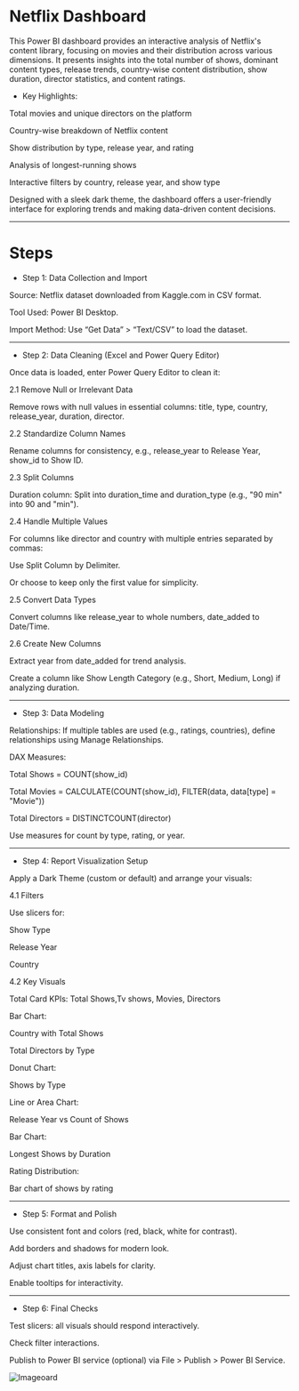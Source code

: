 # Netflix Dashboard


This Power BI dashboard provides an interactive analysis of Netflix's content library, focusing on movies and their distribution across various dimensions. It presents insights into the total number of shows, dominant content types, release trends, country-wise content distribution, show duration, director statistics, and content ratings.

* Key Highlights:

Total movies and unique directors on the platform

Country-wise breakdown of Netflix content

Show distribution by type, release year, and rating

Analysis of longest-running shows

Interactive filters by country, release year, and show type


Designed with a sleek dark theme, the dashboard offers a user-friendly interface for exploring trends and making data-driven content decisions.


---

# Steps 

- Step 1: Data Collection and Import

Source: Netflix dataset downloaded from Kaggle.com in CSV format.

Tool Used: Power BI Desktop.

Import Method: Use “Get Data” > “Text/CSV” to load the dataset.



---

- Step 2: Data Cleaning (Excel and Power Query Editor)

Once data is loaded, enter Power Query Editor to clean it:

2.1 Remove Null or Irrelevant Data

Remove rows with null values in essential columns: title, type, country, release_year, duration, director.


2.2 Standardize Column Names

Rename columns for consistency, e.g., release_year to Release Year, show_id to Show ID.


2.3 Split Columns

Duration column: Split into duration_time and duration_type (e.g., "90 min" into 90 and "min").


2.4 Handle Multiple Values

For columns like director and country with multiple entries separated by commas:

Use Split Column by Delimiter.

Or choose to keep only the first value for simplicity.



2.5 Convert Data Types

Convert columns like release_year to whole numbers, date_added to Date/Time.


2.6 Create New Columns

Extract year from date_added for trend analysis.

Create a column like Show Length Category (e.g., Short, Medium, Long) if analyzing duration.



---

- Step 3: Data Modeling

Relationships: If multiple tables are used (e.g., ratings, countries), define relationships using Manage Relationships.

DAX Measures:

Total Shows = COUNT(show_id)

Total Movies = CALCULATE(COUNT(show_id), FILTER(data, data[type] = "Movie"))

Total Directors = DISTINCTCOUNT(director)

Use measures for count by type, rating, or year.




---

- Step 4: Report Visualization Setup

Apply a Dark Theme (custom or default) and arrange your visuals:

4.1 Filters

Use slicers for:

Show Type

Release Year

Country



4.2 Key Visuals

Total Card KPIs: Total Shows,Tv shows, Movies, Directors

Bar Chart:

Country with Total Shows

Total Directors by Type


Donut Chart:

Shows by Type


Line or Area Chart:

Release Year vs Count of Shows


Bar Chart:

Longest Shows by Duration


Rating Distribution:

Bar chart of shows by rating




---

- Step 5: Format and Polish

Use consistent font and colors (red, black, white for contrast).

Add borders and shadows for modern look.

Adjust chart titles, axis labels for clarity.

Enable tooltips for interactivity.



---

- Step 6: Final Checks

Test slicers: all visuals should respond interactively.

Check filter interactions.

Publish to Power BI service (optional) via File > Publish > Power BI Service.

![Image](https://github.com/user-attachments/assets/93cbdd9f-75ed-4332-b2eb-6b2882152f55)oard

